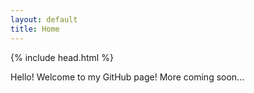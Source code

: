 ```yaml
---
layout: default
title: Home
---
```

{% include head.html %}

Hello!  Welcome to my GitHub page!
More coming soon...